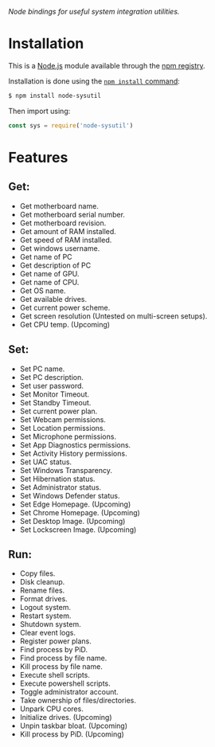 *Node bindings for useful system integration utilities.*

# Installation

This is a [Node.js](https://nodejs.org/en/) module available through the
[npm registry](https://www.npmjs.com/).

Installation is done using the
[`npm install` command](https://docs.npmjs.com/getting-started/installing-npm-packages-locally):

```bash
$ npm install node-sysutil
```

Then import using:

```js
const sys = require('node-sysutil')
```

# Features
## Get:
* Get motherboard name.
* Get motherboard serial number.
* Get motherboard revision.
* Get amount of RAM installed.
* Get speed of RAM installed.
* Get windows username.
* Get name of PC
* Get description of PC
* Get name of GPU.
* Get name of CPU.
* Get OS name.
* Get available drives.
* Get current power scheme.
* Get screen resolution (Untested on multi-screen setups).
* Get CPU temp. (Upcoming)

## Set: 
* Set PC name.
* Set PC description.
* Set user password.
* Set Monitor Timeout.
* Set Standby Timeout.
* Set current power plan.
* Set Webcam permissions.
* Set Location permissions.
* Set Microphone permissions.
* Set App Diagnostics permissions.
* Set Activity History permissions.
* Set UAC status.
* Set Windows Transparency.
* Set Hibernation status.
* Set Administrator status.
* Set Windows Defender status.
* Set Edge Homepage. (Upcoming)
* Set Chrome Homepage. (Upcoming)
* Set Desktop Image. (Upcoming)
* Set Lockscreen Image. (Upcoming)

## Run:
* Copy files.
* Disk cleanup.
* Rename files.
* Format drives.
* Logout system.
* Restart system.
* Shutdown system.
* Clear event logs.
* Register power plans.
* Find process by PiD.
* Find process by file name.
* Kill process by file name.
* Execute shell scripts.
* Execute powershell scripts.
* Toggle administrator account.
* Take ownership of files/directories.
* Unpark CPU cores.
* Initialize drives. (Upcoming)
* Unpin taskbar bloat. (Upcoming)
* Kill process by PiD. (Upcoming)
